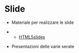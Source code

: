 Slide
=====

* Materiale per realizzare le slide

* * [HTML5slides](http://code.google.com/p/html5slides/)


* Presentazioni delle varie serate

